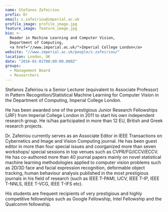 ```yaml
---
name: Stefanos Zafeiriou
prefix: Dr
email: s.zafeiriou@imperial.ac.uk
profile_image: profile_image.jpg
feature_image: feature_image.jpg
bio: >-
  Reader in Machine Learning and Computer Vision,
  Department of Computing,
  <a href="//www.imperial.ac.uk/">Imperial College London</a>
website: "//www.imperial.ac.uk/people/s.zafeiriou/"
location: London, UK
date: "2016-01-01T08:00:00.000Z"
groups:
  - Management Board
  - Researchers
---
```


Stefanos Zafeiriou is a Senior Lecturer (equivalent to Associate Professor) in
Pattern Recognition/Statistical Machine Learning for Computer Vision in the
Department of Computing, Imperial College London.

He has been awarded one of the prestigious Junior Research Fellowships (JRF)
from Imperial College London in 2011 to start his own independent research
group. He is/has participated in more than 12 EU, British and Greek research
projects.

Dr. Zafeiriou currently serves as an Associate Editor in IEEE Transactions on
Cybernetics and Image and Vision Computing journal. He has been guest editor in
more than four special issues and coorganized more than seven workshops/ special
sessions in top venues such as CVPR/FG/ICCV/ECCV. He has co-authored more than
40 journal papers mainly on novel statistical machine learning methodologies
applied to computer vision problems such as 2D/3D face and facial expression
recognition, deformable object tracking, human behaviour analysis published in
the most prestigious journals in his field of research (such as IEEE T-PAMI,
IJCV, IEEE T-IP, IEEE T-NNLS, IEEE T-VCG, IEEE T-IFS etc).

His students are frequent recipients of very prestigious and highly competitive
fellowships such as Google Fellowship, Intel Fellowship and the Qualcomm
fellowship.
